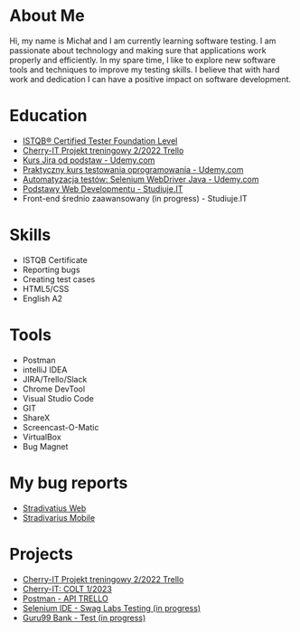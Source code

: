 # About Me 

Hi, my name is Michał and I am currently learning software testing. I am passionate about technology and making sure that applications work properly and efficiently. In my spare time, I like to explore new software tools and techniques to improve my testing skills. I believe that with hard work and dedication I can have a positive impact on software development.

# Education

* [ISTQB® Certified Tester Foundation Level](https://drive.google.com/file/d/10S_qOU58knicqpSMLg_d-o9zUUf8DKir/view?usp=sharing)
* [Cherry-IT Projekt treningowy 2/2022 Trello](http://cherry-it.pl/archiwum-projektu-treningowego-2-2022-trello/)
* [Kurs Jira od podstaw - Udemy.com](https://udemy-certificate.s3.amazonaws.com/image/UC-f1dc0d86-3c56-4ded-91b1-b84266786c7c.jpg)
* [Praktyczny kurs testowania oprogramowania - Udemy.com](https://udemy-certificate.s3.amazonaws.com/image/UC-3e289b8e-1bae-4b0c-9486-358166eb2dd2.jpg)
* [Automatyzacja testów: Selenium WebDriver Java - Udemy.com](https://udemy-certificate.s3.amazonaws.com/image/UC-054a8f1e-ce40-4316-971d-e1634b9d0136.jpg)
* [Podstawy Web Developmentu - Studiuje.IT](https://platforma.studiuje.it/certificate/63b20ce69e43c40026843465)
* Front-end średnio zaawansowany (in progress) - Studiuje.IT


# Skills

* ISTQB Certificate
* Reporting bugs
* Creating test cases
* HTML5/CSS
* English A2

# Tools

* Postman
* intelliJ IDEA
* JIRA/Trello/Slack
* Chrome DevTool
* Visual Studio Code
* GIT
* ShareX
* Screencast-O-Matic
* VirtualBox
* Bug Magnet

# My bug reports

* [Stradivatius Web](https://drive.google.com/file/d/1-lbiBGAuHUhQ1ckmm1olJtQPPVCUZdYj/view?usp=sharing)
* [Stradivarius Mobile](https://drive.google.com/file/d/1cvxH87Mnt9HwESMIw0JAv-bjnegXIkM9/view?usp=sharing)

# Projects

* [Cherry-IT Projekt treningowy 2/2022 Trello](http://cherry-it.pl/archiwum-projektu-treningowego-2-2022-trello)
* [Cherry-IT: COLT 1/2023](http://cherry-it.pl/podsumowanie-colt-1-2023/)
* [Postman - API TRELLO](https://github.com/mruszczyk29/Postaman_Api_Trello)
* [Selenium IDE - Swag Labs Testing (in progress)](https://github.com/mruszczyk29/Selenium_Java_saucedemo)
* [Guru99 Bank - Test (in progress)](https://github.com/mruszczyk29/Guru99Bank-Test)

